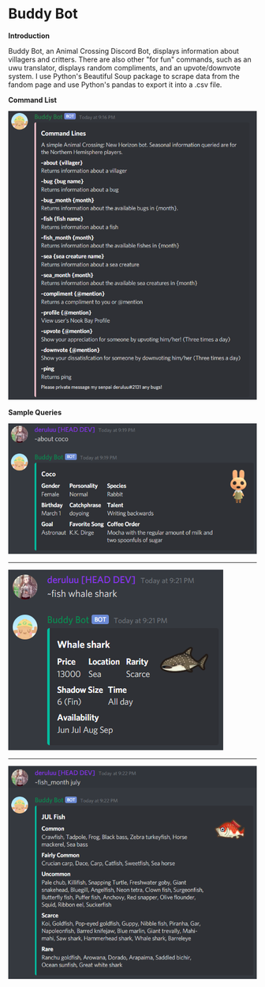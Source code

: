 # Buddy Bot

**Introduction**

Buddy Bot, an Animal Crossing Discord Bot, displays information about villagers and critters. There are also other "for fun" commands, such as an uwu translator, displays random compliments, and an upvote/downvote system. I use Python's Beautiful Soup package to scrape data from the fandom page and use Python's pandas to export it into a .csv file. 

**Command List**

![](images/help_commands.PNG)

**Sample Queries**

![](images/sample_villager.PNG)
___
![](images/sample_fish.PNG)
___
![](images/sample_fish_month.PNG)

